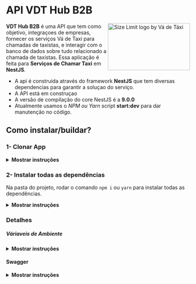 # API VDT Hub B2B

<img src="https://user-images.githubusercontent.com/88008381/202720901-3f57e2e3-31ba-4542-a56b-7bea7d64c0f6.png"
     align="right" alt="Size Limit logo by Vá de Táxi" width="225" height="129">

**VDT Hub B2B** é uma API que tem como objetivo, integraçoes de empresas, fornecer os serviços Vá de Taxi para chamadas de taxistas, e interagir com o banco de dados sobre tudo relacionado a chamada de taxistas.
Essa aplicação é feita para **Serviços de Chamar Taxi** em **NestJS**.

 * A api é construida através do framework **NestJS** que tem diversas dependencias para garantir a soluçao do serviço.
 * A API está em construçao
 * A versão de compilação do core NestJS é a **9.0.0**
 * Atualmente usamos o *NPM ou Yarn* script **start:dev** para dar manutenção no código.


## Como instalar/buildar?
### 1- Clonar App

<details><summary><b>Mostrar instruções</b></summary>

* Após copiar o caminho do repositorio
* Crie um diretório (sem espaços e caracteres especiais)
* Abra o GitBash dentro da pasta criada e coloque o comando `git clone + url`
* *O Git irá clonar o projeto no seu PC*

</details>

### 2- Instalar todas as dependências

Na pasta do projeto, rodar o comando `npm i` ou `yarn` para instalar todas as dependências.

<details><summary><b>Mostrar instruções</b></summary>

* Abra sua IDE ou Editor de códigos
* Digite `npm run dev` ou `yarn dev` no terminal para rodas em ambiente de desenvolvimento
* Para build do projeto usamos o script `npm run build` ou `yarn build`
</details>

### Detalhes
##### Váriaveis de Ambiente
<details><summary><b>Mostrar instruções</b></summary>

```
src
├── common
│   └── envs
│   │   ├── development.env
│   │   ├── production.env
│   │   ├── local.env
│   └── helpers
│   │   ├── env.helper.ts
...etc.
```

Para ambiente de desenvolvimento, digite no terminal: `npm run start:dev` \
Para ambiente de produçao, digite no terminal: `npm run start:prod`
</details>

#### Swagger
<details><summary><b>Mostrar instruções</b></summary>
Para acessar as rotas e documentaçao das rotas e suas propriedades basta acessar ao endpoint: http://localhost:5555/v1/docs

Para ver a documentaçao em JSON basta adicionar `-json` no fim do link: http://localhost:5555/v1/docs-json

Para ver a documentaçao em YML basta adicionar `-yaml` no fim do link: http://localhost:5555/v1/docs-yaml
</details>
